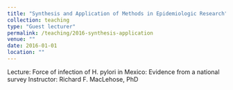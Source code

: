 ```yaml
---
title: "Synthesis and Application of Methods in Epidemiologic Research"
collection: teaching
type: "Guest lecturer"
permalink: /teaching/2016-synthesis-application
venue: ""
date: 2016-01-01
location: ""
---
```

Lecture: Force of infection of H. pylori in Mexico: Evidence from a national survey
Instructor: Richard F. MacLehose, PhD